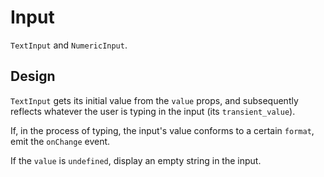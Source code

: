 # Input

`TextInput` and `NumericInput`.

## Design

`TextInput` gets its initial value from the `value` props, and subsequently reflects whatever the user is typing in the input (its `transient_value`).

If, in the process of typing, the input's value conforms to a certain `format`, emit the `onChange` event.

If the `value` is `undefined`, display an empty string in the input.